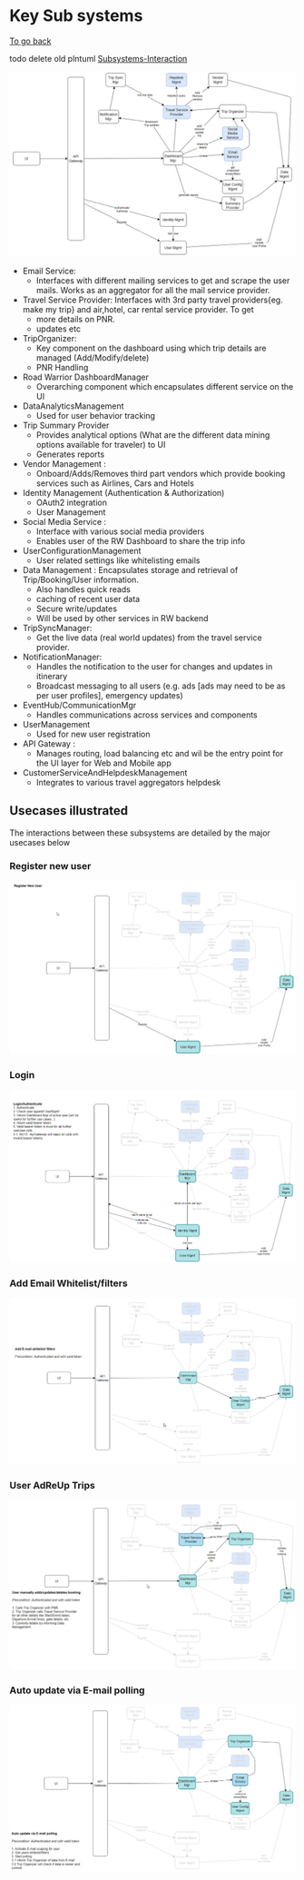 # Key Sub systems

[To go back](./README.md)

todo delete old plntuml [Subsystems-Interaction](./.media/Subsystems-Interaction.png)

![Subsystems-Interaction](./.media/Subsystems-Interaction.drawio.png)
* Email Service:
  * Interfaces with different mailing services to get and scrape the user mails. Works as an aggregator for all the mail service provider.
* Travel Service Provider: Interfaces with 3rd party travel providers{eg. make my trip} and air,hotel, car rental service provider. To get
  * more details on PNR.
  * updates etc
* TripOrganizer:
  * Key component on the dashboard using which trip details are managed (Add/Modify/delete)
  * PNR Handling
* Road Warrior DashboardManager
  * Overarching component which encapsulates different service on the UI
* DataAnalyticsManagement
  * Used for user behavior tracking
* Trip Summary Provider
  * Provides analytical options (What are the different data mining options available for traveler) to UI
  * Generates reports
* Vendor Management :
  * Onboard/Adds/Removes third part vendors which provide booking services such as Airlines, Cars and Hotels
* Identity Management (Authentication & Authorization)
  * OAuth2 integration
  * User Management
* Social Media Service :
  * Interface with various social media providers
  * Enables user of the RW Dashboard to share the trip info
* UserConfigurationManagement
  * User related settings like whitelisting emails
* Data Management : Encapsulates storage and retrieval of Trip/Booking/User information.
  * Also handles quick reads
  * caching of recent user data
  * Secure write/updates
  * Will be used by other services in RW backend
* TripSyncManager:
  * Get the live data (real world updates) from the travel service provider.
* NotificationManager:
  * Handles the notification to the user for changes and updates in itinerary
  * Broadcast messaging to all users (e.g. ads [ads may need to be as per user profiles], emergency updates)
* EventHub/CommunicationMgr
  * Handles communications across services and components
* UserManagement
  * Used for new user registration
* API Gateway :
  * Manages routing, load balancing etc and wil be the entry point for the UI layer for Web and Mobile app
* CustomerServiceAndHelpdeskManagement
  * Integrates to various travel aggregators helpdesk

## Usecases illustrated
The interactions between these subsystems are detailed by the major usecases below

### Register new user
![001 Register new user](./.media/001-Register-new-user.png)
### Login
![002 Login](./.media/002-Login.png)
### Add Email Whitelist/filters
![004 Add Email Whitelistfilters](./.media/004-Add-Email-Whitelist-filters.png)
### User AdReUp Trips
![005 User AdReUp Trips](./.media/005-User-AdReUp-Trips.png)
### Auto update via E-mail polling
![006 Auto update via E-mail polling](./.media/006-Auto-update-via-E-mail-polling.png)
